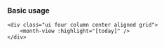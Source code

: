 ### Basic usage

    <div class="ui four column center aligned grid">
        <month-view :highlight="[today]" />
    </div>
